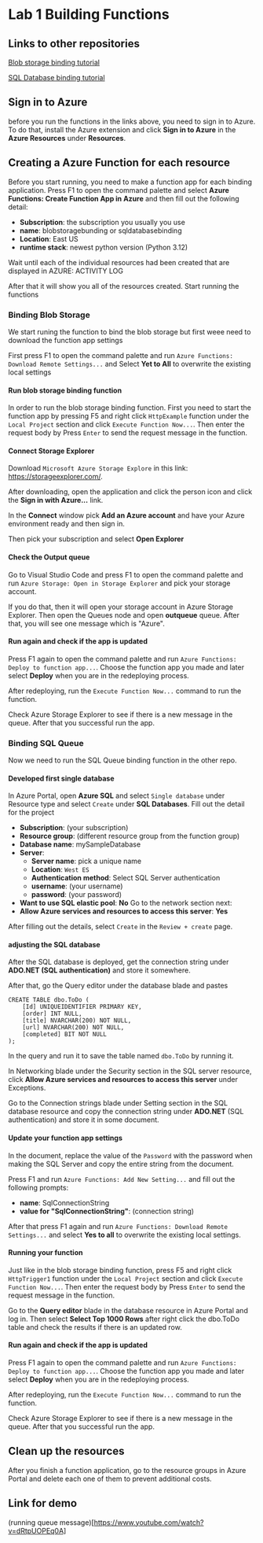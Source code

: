 # Lab 1 Building Functions

## Links to other repositories 

[Blob storage binding tutorial](https://github.com/mo10serek/Blob-Storage-Binding-Tutorial)

[SQL Database binding tutorial](https://github.com/mo10serek/SQL-Database-Binding-Tutorial)

## Sign in to Azure

before you run the functions in the links above, you need to sign in to Azure. To do that, install the Azure extension and click **Sign in to Azure** in the **Azure Resources** under **Resources**.

## Creating a Azure Function for each resource

Before you start running, you need to make a function app for each binding application. Press F1 to open the command palette and select **Azure Functions: Create Function App in Azure** and then fill out the following detail:

- **Subscription**: the subscription you usually you use
- **name**: blobstoragebunding or sqldatabasebinding
- **Location**: East US
- **runtime stack**: newest python version (Python 3.12)

Wait until each of the individual resources had been created that are displayed in AZURE: ACTIVITY LOG

After that it will show you all of the resources created. Start running the functions 

### Binding Blob Storage

We start runing the function to bind the blob storage but first weee need to download the function app settings

First press F1 to open the command palette and run `Azure Functions: Download Remote Settings...` and Select **Yet to All** to overwrite the existing local settings

#### Run blob storage binding function

In order to run the blob storage binding function. First you need to start the function app by pressing F5 and right click `HttpExample` function under the `Local Project` section and click `Execute Function Now...`. Then enter the request body by Press `Enter` to send the request message in the function.

#### Connect Storage Explorer

Download `Microsoft Azure Storage Explore` in this link: https://storageexplorer.com/.

After downloading, open the application and click the person icon and click the **Sign in with Azure...** link. 

In the **Connect** window pick **Add an Azure account** and have your Azure environment ready and then sign in. 

Then pick your subscription and select **Open Explorer**

#### Check the Output queue

Go to Visual Studio Code and press F1 to open the command palette and run `Azure Storage: Open in Storage Explorer` and pick your storage account.

If you do that, then it will open your storage account in Azure Storage Explorer. Then open the Queues node and open **outqueue** queue. After that, you will see one message which is "Azure". 

#### Run again and check if the app is updated

Press F1 again to open the command palette and run `Azure Functions: Deploy to function app...`. Choose the function app you made and later select **Deploy** when you are in the redeploying process.

After redeploying, run the `Execute Function Now...` command to run the function.

Check Azure Storage Explorer to see if there is a new message in the queue. After that you successful run the app.

### Binding SQL Queue

Now we need to run the SQL Queue binding function in the other repo.

#### Developed first single database

In Azure Portal, open **Azure SQL** and select `Single database` under Resource type and select `Create` under **SQL Databases**. Fill out the detail for the project

- **Subscription**: (your subscription)
- **Resource group**: (different resource group from the function group)
- **Database name**: mySampleDatabase
- **Server**:
    - **Server name**: pick a unique name
    - **Location**: `West ES`
    - **Authentication method**: Select SQL Server authentication
    - **username**: (your username)
    - **password**: (your password)
- **Want to use SQL elastic pool**: **No**
Go to the network section next:
- **Allow Azure services and resources to access this server**: **Yes**

After filling out the details, select `Create` in the `Review + create` page.

#### adjusting the SQL database

After the SQL database is deployed, get the connection string under **ADO.NET (SQL authentication)** and store it somewhere.

After that, go the Query editor under the database blade and pastes

```
CREATE TABLE dbo.ToDo (
    [Id] UNIQUEIDENTIFIER PRIMARY KEY,
    [order] INT NULL,
    [title] NVARCHAR(200) NOT NULL,
    [url] NVARCHAR(200) NOT NULL,
    [completed] BIT NOT NULL
);
```

In the query and run it to save the table named `dbo.ToDo` by running it.

In Networking blade under the Security section in the SQL server resource, click **Allow Azure services and resources to access this server** under Exceptions.

Go to the Connection strings blade under Setting section in the SQL database resource and copy the connection string under **ADO.NET** (SQL authentication) and store it in some document.

#### Update your function app settings

In the document, replace the value of the `Password` with the password when making the SQL Server and copy the entire string from the document. 

Press F1 and run `Azure Functions: Add New Setting...` and fill out the following prompts: 

- **name**: SqlConnectionString
- **value for "SqlConnectionString"**: (connection string)

After that press F1 again and run `Azure Functions: Download Remote Settings...` and select **Yes to all** to overwrite the existing local settings.

#### Running your function

Just like in the blob storage binding function, press F5 and right click `HttpTrigger1` function under the `Local Project` section and click `Execute Function Now...`. Then enter the request body by Press `Enter` to send the request message in the function.

Go to the **Query editor** blade in the database resource in Azure Portal and log in. Then select **Select Top 1000 Rows** after right click the dbo.ToDo table and check the results if there is an updated row. 

#### Run again and check if the app is updated

Press F1 again to open the command palette and run `Azure Functions: Deploy to function app...`. Choose the function app you made and later select **Deploy** when you are in the redeploying process.

After redeploying, run the `Execute Function Now...` command to run the function.

Check Azure Storage Explorer to see if there is a new message in the queue. After that you successful run the app.

## Clean up the resources

After you finish a function application, go to the resource groups in Azure Portal and delete each one of them to prevent additional costs.

## Link for demo

(running queue message)[https://www.youtube.com/watch?v=dRtpUOPEq0A]

